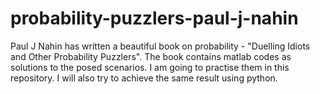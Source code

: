 # probability-puzzlers-paul-j-nahin
Paul J Nahin has written a beautiful book on probability - "Duelling Idiots and Other Probability Puzzlers". The book contains matlab codes as solutions to the posed scenarios. I am going to practise them in this repository. I will also try to achieve the same result using python.
